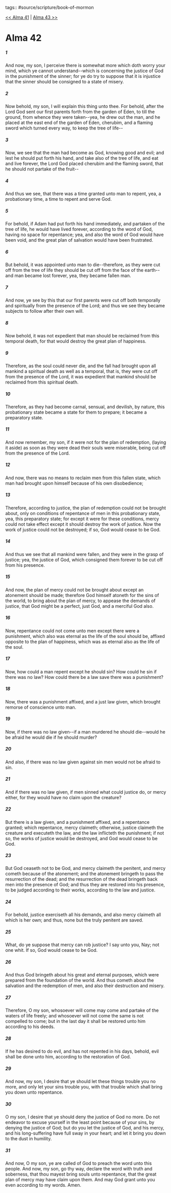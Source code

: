 tags:: #source/scripture/book-of-mormon

[<< Alma 41](/book-of-mormon/09_Alma/Alma_41.md) | [Alma 43 >>](/book-of-mormon/09_Alma/Alma_43.md)

# Alma 42

##### 1

And now, my son, I perceive there is somewhat more which doth worry your mind, which ye cannot understand--which is concerning the justice of God in the punishment of the sinner; for ye do try to suppose that it is injustice that the sinner should be consigned to a state of misery.

##### 2

Now behold, my son, I will explain this thing unto thee. For behold, after the Lord God sent our first parents forth from the garden of Eden, to till the ground, from whence they were taken--yea, he drew out the man, and he placed at the east end of the garden of Eden, cherubim, and a flaming sword which turned every way, to keep the tree of life--

##### 3

Now, we see that the man had become as God, knowing good and evil; and lest he should put forth his hand, and take also of the tree of life, and eat and live forever, the Lord God placed cherubim and the flaming sword, that he should not partake of the fruit--

##### 4

And thus we see, that there was a time granted unto man to repent, yea, a probationary time, a time to repent and serve God.

##### 5

For behold, if Adam had put forth his hand immediately, and partaken of the tree of life, he would have lived forever, according to the word of God, having no space for repentance; yea, and also the word of God would have been void, and the great plan of salvation would have been frustrated.

##### 6

But behold, it was appointed unto man to die--therefore, as they were cut off from the tree of life they should be cut off from the face of the earth--and man became lost forever, yea, they became fallen man.

##### 7

And now, ye see by this that our first parents were cut off both temporally and spiritually from the presence of the Lord; and thus we see they became subjects to follow after their own will.

##### 8

Now behold, it was not expedient that man should be reclaimed from this temporal death, for that would destroy the great plan of happiness.

##### 9

Therefore, as the soul could never die, and the fall had brought upon all mankind a spiritual death as well as a temporal, that is, they were cut off from the presence of the Lord, it was expedient that mankind should be reclaimed from this spiritual death.

##### 10

Therefore, as they had become carnal, sensual, and devilish, by nature, this probationary state became a state for them to prepare; it became a preparatory state.

##### 11

And now remember, my son, if it were not for the plan of redemption, (laying it aside) as soon as they were dead their souls were miserable, being cut off from the presence of the Lord.

##### 12

And now, there was no means to reclaim men from this fallen state, which man had brought upon himself because of his own disobedience;

##### 13

Therefore, according to justice, the plan of redemption could not be brought about, only on conditions of repentance of men in this probationary state, yea, this preparatory state; for except it were for these conditions, mercy could not take effect except it should destroy the work of justice. Now the work of justice could not be destroyed; if so, God would cease to be God.

##### 14

And thus we see that all mankind were fallen, and they were in the grasp of justice; yea, the justice of God, which consigned them forever to be cut off from his presence.

##### 15

And now, the plan of mercy could not be brought about except an atonement should be made; therefore God himself atoneth for the sins of the world, to bring about the plan of mercy, to appease the demands of justice, that God might be a perfect, just God, and a merciful God also.

##### 16

Now, repentance could not come unto men except there were a punishment, which also was eternal as the life of the soul should be, affixed opposite to the plan of happiness, which was as eternal also as the life of the soul.

##### 17

Now, how could a man repent except he should sin? How could he sin if there was no law? How could there be a law save there was a punishment?

##### 18

Now, there was a punishment affixed, and a just law given, which brought remorse of conscience unto man.

##### 19

Now, if there was no law given--if a man murdered he should die--would he be afraid he would die if he should murder?

##### 20

And also, if there was no law given against sin men would not be afraid to sin.

##### 21

And if there was no law given, if men sinned what could justice do, or mercy either, for they would have no claim upon the creature?

##### 22

But there is a law given, and a punishment affixed, and a repentance granted; which repentance, mercy claimeth; otherwise, justice claimeth the creature and executeth the law, and the law inflicteth the punishment; if not so, the works of justice would be destroyed, and God would cease to be God.

##### 23

But God ceaseth not to be God, and mercy claimeth the penitent, and mercy cometh because of the atonement; and the atonement bringeth to pass the resurrection of the dead; and the resurrection of the dead bringeth back men into the presence of God; and thus they are restored into his presence, to be judged according to their works, according to the law and justice.

##### 24

For behold, justice exerciseth all his demands, and also mercy claimeth all which is her own; and thus, none but the truly penitent are saved.

##### 25

What, do ye suppose that mercy can rob justice? I say unto you, Nay; not one whit. If so, God would cease to be God.

##### 26

And thus God bringeth about his great and eternal purposes, which were prepared from the foundation of the world. And thus cometh about the salvation and the redemption of men, and also their destruction and misery.

##### 27

Therefore, O my son, whosoever will come may come and partake of the waters of life freely; and whosoever will not come the same is not compelled to come; but in the last day it shall be restored unto him according to his deeds.

##### 28

If he has desired to do evil, and has not repented in his days, behold, evil shall be done unto him, according to the restoration of God.

##### 29

And now, my son, I desire that ye should let these things trouble you no more, and only let your sins trouble you, with that trouble which shall bring you down unto repentance.

##### 30

O my son, I desire that ye should deny the justice of God no more. Do not endeavor to excuse yourself in the least point because of your sins, by denying the justice of God; but do you let the justice of God, and his mercy, and his long-suffering have full sway in your heart; and let it bring you down to the dust in humility.

##### 31

And now, O my son, ye are called of God to preach the word unto this people. And now, my son, go thy way, declare the word with truth and soberness, that thou mayest bring souls unto repentance, that the great plan of mercy may have claim upon them. And may God grant unto you even according to my words. Amen.
